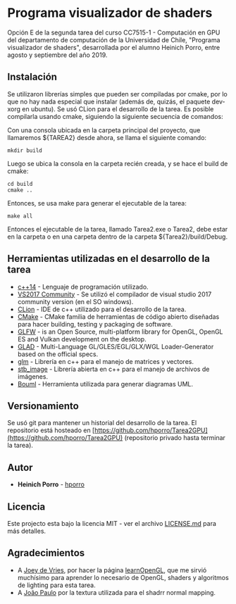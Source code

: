 # Programa visualizador de shaders

Opción E de la segunda tarea del curso CC7515-1 - Computación en GPU
del departamento de computación de la Universidad de Chile, "Programa visualizador de shaders", desarrollada por el alumno Heinich Porro, entre agosto y septiembre del año 2019.

## Instalación
Se utilizaron librerías simples que pueden ser compiladas por cmake, por lo que no hay nada especial que instalar (además de, quizás, el paquete dev-xorg en ubuntu).
Se usó CLion para el desarrollo de la tarea.
Es posible compilarla usando cmake, siguiendo la siguiente secuencia de comandos:

Con una consola ubicada en la carpeta principal del proyecto, que llamaremos ${TAREA2} desde ahora, se llama el siguiente comando:

```
mkdir build
```

Luego se ubica la consola en la carpeta recién creada, y se hace el build de cmake:

```
cd build
cmake ..
```

Entonces, se usa make para generar el ejecutable de la tarea:

```
make all
```

Entonces el ejecutable de la tarea, llamado Tarea2.exe o Tarea2, debe estar en la carpeta o en una carpeta dentro de la carpeta ${Tarea2}/build/Debug.


## Herramientas utilizadas en el desarrollo de la tarea

* [c++14](https://isocpp.org/wiki/faq/cpp14) - Lenguaje de programación utilizado.
* [VS2017 Community](https://visualstudio.microsoft.com/vs/community/) - Se utilizó el compilador de visual studio 2017 community version (en el SO windows).
* [CLion](https://www.jetbrains.com/clion/) - IDE de c++ utilizado para el desarrollo de la tarea.
* [CMake](https://cmake.org/) - CMake familia de herramientas de código abierto diseñadas para hacer building, testing y packaging de software.
* [GLFW](https://www.glfw.org/) - is an Open Source, multi-platform library for OpenGL, OpenGL ES and Vulkan development on the desktop.
* [GLAD](https://github.com/Dav1dde/glad) - Multi-Language GL/GLES/EGL/GLX/WGL Loader-Generator based on the official specs.
* [glm](https://glm.g-truc.net/) - Librería en c++ para el manejo de matrices y vectores.
* [stb_image](https://github.com/nothings/stb/blob/master/stb_image.h) - Librería abierta en c++ para el manejo de archivos de imágenes.
* [Bouml](https://bouml.fr/) - Herramienta utilizada para generar diagramas UML.

## Versionamiento

Se usó git para mantener un historial del desarrollo de la tarea. El repositorio está hosteado en [https://github.com/hporro/Tarea2GPU](https://github.com/hporro/Tarea2GPU) (repositorio privado hasta terminar la tarea).

## Autor

* **Heinich Porro** - [hporro](https://github.com/hporro)

## Licencia

Este projecto esta bajo la licencia MIT - ver el archivo [LICENSE.md](LICENSE.md) para más detalles.

## Agradecimientos

* A [Joey de Vries](https://joeydevries.com/#home), por hacer la página [learnOpenGL](https://learnopengl.com/), que me sirvió muchísimo para aprender lo necesario de OpenGL, shaders y algoritmos de lighting para esta tarea.
* A [João Paulo](https://3dtextures.me/) por la textura utilizada para el shadrr normal mapping.
